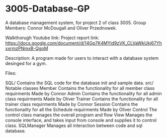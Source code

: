 # 3005-Database-GP
A database management system, for project 2 of class 3005.
Group Members: Connor McDougall and Oliver Przednowek.

Walkthorugh Youtube link: 
Project report link: https://docs.google.com/document/d/14Gp7K4MYid9zVK_CLVaWkUkj67YhxxrmzPNmxB-QgoM

Description:
  A program made for users to interact with a database system desinged for a gym. 


Files:

  SQL/ 
      Contains the SQL code for the database init and sample data. 
  src/ 
      Notable classes
        Member 
          Contains the functionality for all member class requirments
             Made by Connor
        Admin
           Contains the functionality for all admin class requirments
             Made by Oliver
        Trainer
           Contains the functionality for all trainer class requirments
             Made by Connor
        Session
          Contains the functionailty for all the Schedule requirments
             Made by Oliver
        Control
          The control class manages the overall program and flow
        View
          Manages the console interface, and takes input from console and supplies it to control class.
        SQLManager
          Manages all interaction between code and sql database. 
      
      
